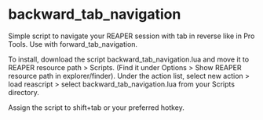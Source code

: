 # backward_tab_navigation

Simple script to navigate your REAPER session with tab in reverse like in Pro Tools. Use with forward_tab_navigation.

To install, download the script backward_tab_navigation.lua and move it to REAPER resource path > Scripts. (Find it under Options > Show REAPER resource path in explorer/finder). Under the action list, select new action > load reascript > select backward_tab_navigation.lua from your Scripts directory.

Assign the script to shift+tab or your preferred hotkey.

